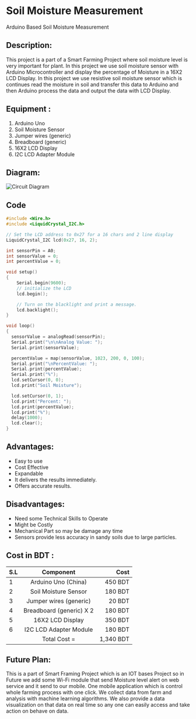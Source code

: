 # Soil Moisture Measurement
 Arduino Based Soil Moisture Measurement

## Description:
This project is a part of a Smart Farming Project where soil
moisture level is very important for plant. In this project we use soil moisture
sensor with Arduino Microcontroller and display the percentage of Moisture in a
16X2 LCD Display. In this project we use resistive soil moisture sensor which is
continues read the moisture in soil and transfer this data to Arduino and then
Arduino process the data and output the data with LCD Display.
## Equipment :
1. Arduino Uno
2. Soil Moisture Sensor
3. Jumper wires (generic)
4. Breadboard (generic)
5. 16X2 LCD Display
6. I2C LCD Adapter Module

## Diagram:
![Circuit Diagram](https://i.imgur.com/LMmENCz.jpg "Circuit Diagram")

## Code

```c
#include <Wire.h> 
#include <LiquidCrystal_I2C.h>

// Set the LCD address to 0x27 for a 16 chars and 2 line display
LiquidCrystal_I2C lcd(0x27, 16, 2);

int sensorPin = A0;
int sensorValue = 0;
int percentValue = 0;

void setup()
{
	Serial.begin(9600);
	// initialize the LCD
	lcd.begin();

	// Turn on the blacklight and print a message.
	lcd.backlight();
}

void loop()
{
  sensorValue = analogRead(sensorPin);
  Serial.print("\n\nAnalog Value: ");
  Serial.print(sensorValue);

  percentValue = map(sensorValue, 1023, 200, 0, 100);
  Serial.print("\nPercentValue: ");
  Serial.print(percentValue);
  Serial.print("%");
  lcd.setCursor(0, 0);
  lcd.print("Soil Moisture");

  lcd.setCursor(0, 1);  
  lcd.print("Percent: ");
  lcd.print(percentValue);
  lcd.print("%");
  delay(1000);
  lcd.clear();
}
```

## Advantages:
- Easy to use
- Cost Effective
- Expandable
- It delivers the results immediately.
- Offers accurate results.

## Disadvantages:
- Need some Technical Skills to Operate
- Might be Costly
- Mechanical Part so may be damage any time
- Sensors provide less accuracy in sandy soils due to large particles.

## Cost in BDT :
| S.L   | Component          | Cost  |
| ------|:-------------:| -----:|
| 1|Arduino Uno (China) | 450 BDT |
| 2|Soil Moisture Sensor|180 BDT |
| 3|Jumper wires (generic)|    20 BDT|
| 4|Breadboard (generic) X 2| 180 BDT |
| 5| 16X2 LCD Display |350 BDT|
| 6|I2C LCD Adapter Module|    180 BDT |
||Total Cost = |1,340 BDT

## Future Plan:
This is a part of Smart Framing Project which is an IOT bases Project so in Future
we add some Wi-Fi module that send Moisture level alert on web service and it
send to our mobile. One mobile application which is control whole farming
process with one click. We collect data from farm and analysis with machine
learning algorithms. We also provide a data visualization on that data on real
time so any one can easily access and take action on behave on data.
